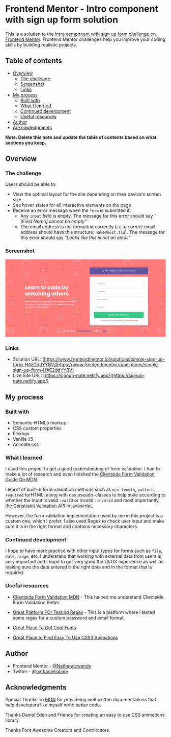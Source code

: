 # Frontend Mentor - Intro component with sign up form solution

This is a solution to the [Intro component with sign up form challenge on Frontend Mentor](https://www.frontendmentor.io/challenges/intro-component-with-signup-form-5cf91bd49edda32581d28fd1). Frontend Mentor challenges help you improve your coding skills by building realistic projects.

## Table of contents

- [Overview](#overview)
  - [The challenge](#the-challenge)
  - [Screenshot](#screenshot)
  - [Links](#links)
- [My process](#my-process)
  - [Built with](#built-with)
  - [What I learned](#what-i-learned)
  - [Continued development](#continued-development)
  - [Useful resources](#useful-resources)
- [Author](#author)
- [Acknowledgments](#acknowledgments)

**Note: Delete this note and update the table of contents based on what sections you keep.**

## Overview

### The challenge

Users should be able to:

- View the optimal layout for the site depending on their device's screen size
- See hover states for all interactive elements on the page
- Receive an error message when the `form` is submitted if:
  - Any `input` field is empty. The message for this error should say _"[Field Name] cannot be empty"_
  - The email address is not formatted correctly (i.e. a correct email address should have this structure: `name@host.tld`). The message for this error should say _"Looks like this is not an email"_

### Screenshot

![Screenshot Preview](./images/screenshot.png)

### Links

- Solution URL: [https://www.frontendmentor.io/solutions/simple-sign-up-form-HAE2ddYYBV](https://www.frontendmentor.io/solutions/simple-sign-up-form-HAE2ddYYBV)
- Live Site URL: [https://signup-nate.netlify.app/](https://signup-nate.netlify.app/)

## My process

### Built with

- Semantic HTML5 markup
- CSS custom properties
- Flexbox
- Vanilla JS
- Animate.css

### What I learned

I used this project to get a good understanding of form validation. I had to make a lot of research and even finished the [Clientside Form Validation Guide On MDN](https://developer.mozilla.org/en-US/docs/Learn/Forms/Form_validation).

I learnt of built-in form validation methods such as `min-length`, `pattern`, `required` forHTML, along with css pseudo-classes to help style according to whether the input is valid `:valid` or invalid `:invalid` and most importantly, the [Constraint Validation API](https://developer.mozilla.org/en-US/docs/Web/API/Constraint_validation) in javascript.

However, the form validation implementation used by me in this project is a custom one, which I prefer. I also used Regex to check user input and make sure it is in the right format and contains necessary characters.

### Continued development

I hope to have more practice with other input types for forms such as `file`, `date`, `range`, etc. I understand that working with external data from users is very important and I hope to get very good the UI/UX experience as well as making sure the data entered is the right data and in the format that is required.

### Useful resources

- [Clientside Form Validation MDN](https://developer.mozilla.org/en-US/docs/Learn/Forms/Form_validation) - This helped me understand Clientside Form Validation Better.
- [Great Platform FOr Testing Regex](https://regexr.com/) - This is a platform where i tested some regex for a custom password and email format.

- [Great Place To Get Cool Fonts](https://fontawesome.com/)

- [Great Place to FInd Easy To Use CSS3 Animations](https://animate.style/)

## Author

- Frontend Mentor - [@Nathandcwendy](https://www.frontendmentor.io/profile/Nathandcwendy)
- Twitter - [@nathanielsdiary](https://twitter.com/nathanielsdiary)

## Acknowledgments

Special Thanks To [MDN](https://developer.mozilla.org/en-US/) for provideing well written documentations that help developers like myself write better code.

Thanks Daniel Eden and Friends for creating an easy to use CSS animations library.

Thanks Font Awesome Creators and Contributors.
